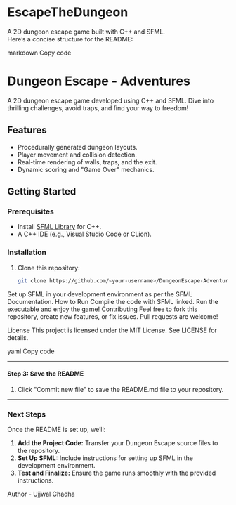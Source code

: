 # EscapeTheDungeon
A 2D dungeon escape game built with C++ and SFML.
<br>
Here’s a concise structure for the README:

markdown
Copy code
# Dungeon Escape - Adventures

A 2D dungeon escape game developed using C++ and SFML. Dive into thrilling challenges, avoid traps, and find your way to freedom!

## Features
- Procedurally generated dungeon layouts.
- Player movement and collision detection.
- Real-time rendering of walls, traps, and the exit.
- Dynamic scoring and "Game Over" mechanics.

## Getting Started
### Prerequisites
- Install [SFML Library](https://www.sfml-dev.org/) for C++.
- A C++ IDE (e.g., Visual Studio Code or CLion).

### Installation
1. Clone this repository:
   ```bash
   git clone https://github.com/<your-username>/DungeonEscape-Adventures.git
Set up SFML in your development environment as per the SFML Documentation.
How to Run
Compile the code with SFML linked.
Run the executable and enjoy the game!
Contributing
Feel free to fork this repository, create new features, or fix issues. Pull requests are welcome!

License
This project is licensed under the MIT License. See LICENSE for details.

yaml
Copy code

---

#### **Step 3: Save the README**
1. Click "Commit new file" to save the README.md file to your repository.

---

### Next Steps
Once the README is set up, we’ll:
1. **Add the Project Code:** Transfer your Dungeon Escape source files to the repository.
2. **Set Up SFML:** Include instructions for setting up SFML in the development environment.
3. **Test and Finalize:** Ensure the game runs smoothly with the provided instructions.

Author - Ujjwal Chadha
